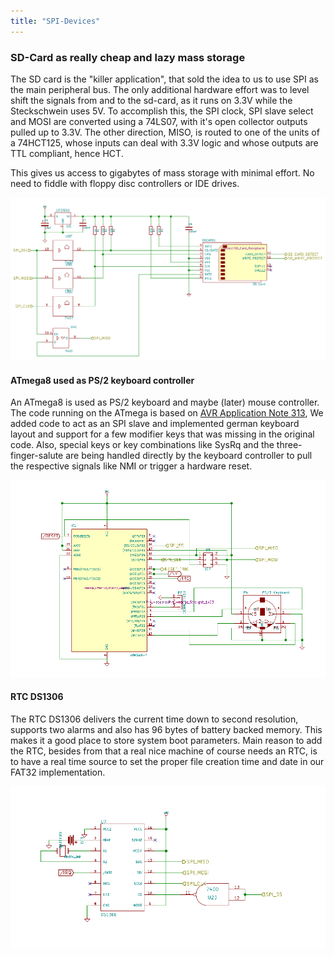 ```yaml
---
title: "SPI-Devices"
---
```


### SD-Card as really cheap and lazy mass storage

The SD card is the "killer application", that sold the idea to us to use SPI as the main peripheral bus. The only additional hardware effort was to level shift the signals from and to the sd-card, as it runs on 3.3V while the Steckschwein uses 5V. To accomplish this, the SPI clock, SPI slave select and MOSI are converted using a 74LS07, with it's open collector outputs pulled up to 3.3V. The other direction, MISO, is routed to one of the units of a 74HCT125, whose inputs can deal with 3.3V logic and whose outputs are TTL compliant, hence HCT.

This gives us access to gigabytes of mass storage with minimal effort. No need to fiddle with floppy disc controllers or IDE drives.


![io_sdcard](images/io_sdcard.png)

#### ATmega8 used as PS/2 keyboard controller

An ATmega8 is used as PS/2 keyboard and maybe (later) mouse controller. The code running on the ATmega is based on [AVR Application Note 313](http://www.atmel.com/Images/doc1235.pdf), We added code to act as an SPI slave and implemented german keyboard layout and support for a few modifier keys that was missing in the original code. Also, special keys or key combinations like SysRq and the three-finger-salute are being handled directly by the keyboard controller to pull the respective signals like NMI or trigger a hardware reset.

![io_kbdctrl](images/io_kbdctrl.png)

#### RTC DS1306

The RTC DS1306 delivers the current time down to second resolution, supports two alarms and also has 96 bytes of battery backed memory. 
This makes it a good place to store system boot parameters.
Main reason to add the RTC, besides from that a real nice machine of course needs an RTC, is to have a real time source to set the proper file creation time and date in our FAT32 implementation.

![io_rtc](images/io_rtc.png)
